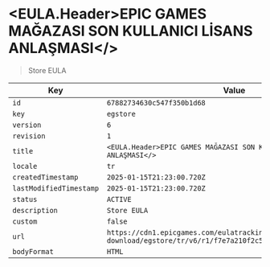 # <EULA.Header>EPIC GAMES MAĞAZASI SON KULLANICI LİSANS ANLAŞMASI</>

> Store EULA

| Key | Value |
| --- | ----- |
| `id` | `67882734630c547f350b1d68` |
| `key` | `egstore` |
| `version` | `6` |
| `revision` | `1` |
| `title` | `<EULA.Header>EPIC GAMES MAĞAZASI SON KULLANICI LİSANS ANLAŞMASI</>` |
| `locale` | `tr` |
| `createdTimestamp` | `2025-01-15T21:23:00.720Z` |
| `lastModifiedTimestamp` | `2025-01-15T21:23:00.720Z` |
| `status` | `ACTIVE` |
| `description` | `Store EULA` |
| `custom` | `false` |
| `url` | `https://cdn1.epicgames.com/eulatracking-download/egstore/tr/v6/r1/f7e7a210f2c5294f8642fb779be6f3ae.pdf` |
| `bodyFormat` | `HTML` |
